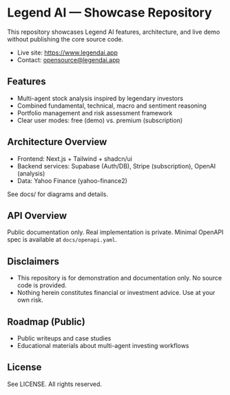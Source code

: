 # Legend AI — Showcase Repository

This repository showcases Legend AI features, architecture, and live demo without publishing the core source code.

- Live site: https://www.legendai.app
- Contact: opensource@legendai.app

## Features
- Multi-agent stock analysis inspired by legendary investors
- Combined fundamental, technical, macro and sentiment reasoning
- Portfolio management and risk assessment framework
- Clear user modes: free (demo) vs. premium (subscription)

## Architecture Overview
- Frontend: Next.js + Tailwind + shadcn/ui
- Backend services: Supabase (Auth/DB), Stripe (subscription), OpenAI (analysis)
- Data: Yahoo Finance (yahoo-finance2)

See docs/ for diagrams and details.

## API Overview
Public documentation only. Real implementation is private. Minimal OpenAPI spec is available at `docs/openapi.yaml`.

## Disclaimers
- This repository is for demonstration and documentation only. No source code is provided.
- Nothing herein constitutes financial or investment advice. Use at your own risk.

## Roadmap (Public)
- Public writeups and case studies
- Educational materials about multi-agent investing workflows

## License
See LICENSE. All rights reserved.
